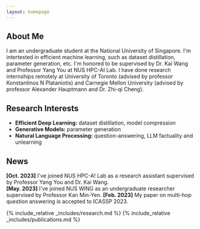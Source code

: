```yaml
---
layout: homepage
---
```


## About Me

I am an undergraduate student at the National University of Singapore. I'm intertested in efficient machine learning, 
such as dataset distillation, parameter generation, etc. I'm honored to be supervised by Dr. Kai Wang and Professor
Yang You at NUS HPC-AI Lab. I have done research internships remotely at University of Toronto (advised by professor
Konstantinos N Plataniotis) and Carnegie Mellon University (advised by professor Alexander Hauptmann and Dr. Zhi-qi Cheng).

## Research Interests
- **Efficient Deep Learning:** dataset distillation, model compression
- **Generative Models:** parameter generation
- **Natural Language Processing:** question-answering, LLM factuality and unlearning

## News

**[Oct. 2023]**  I've joined NUS HPC-A! Lab as a research assistant supervised by Professor Yang You and Dr. Kai Wang.  
**[May. 2023]**  I've joined NUS WING as an undergraduate researcher supervised by Professor Kan Min-Yen.
**[Feb. 2023]**  My paper on multi-hop question answering is accepted to ICASSP 2023.

{% include_relative _includes/research.md %}
{% include_relative _includes/publications.md %}

